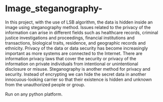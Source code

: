 # Image_steganography-
In this project, with the use of LSB algorithm, the data is hidden inside an image using steganography method. Issues related to the privacy of the information can arise in different fields such as healthcare records, criminal justice investigations and proceedings, financial institutions and transactions, biological traits, residence, and geographic records and ethnicity. Privacy of the data or data security has become increasingly important as more systems are connected to the Internet. There are information privacy laws that cover the security or privacy of the information on private individuals from intentional or unintentional disclosure or misuse. Steganography is another method for privacy and security. Instead of encrypting we can hide the secret data in another innocuous-looking carrier so that their existence is hidden and unknown from the unauthorized people or group.


Run on any python platform.
